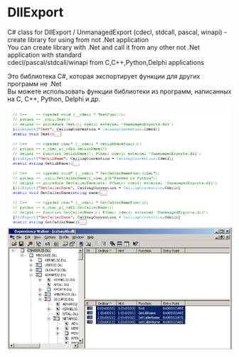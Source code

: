 # DllExport

C# class for DllExport / UnmanagedExport (cdecl, stdcall, pascal, winapi) - create library for using from not .Net application  
You can create library with .Net and call it from any other not .Net application with standard   
cdecl/pascal/stdcall/winapi from C,C++,Python,Delphi applications

Это библиотека C#, которая экспортирует функции для других программ не .Net  
Вы можете использовать функции библиотеки из программ, написанных на C, C++, Python, Delphi и др.

<img src="window0.png"/>
<img src="window1.png"/>
